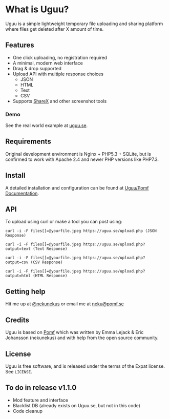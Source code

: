 # What is Uguu?

Uguu is a simple lightweight temporary file uploading and sharing platform where files get deleted after X amount of time.

## Features

- One click uploading, no registration required
- A minimal, modern web interface
- Drag & drop supported
- Upload API with multiple response choices
  - JSON
  - HTML
  - Text
  - CSV
- Supports [ShareX](https://getsharex.com/) and other screenshot tools

### Demo

See the real world example at [uguu.se](https://uguu.se).

## Requirements

Original development environment is Nginx + PHP5.3 + SQLite, but is confirmed to
work with Apache 2.4 and newer PHP versions like PHP7.3.

## Install

A detailed installation and configuration can be found at [Uguu/Pomf Documentation](https://blog.yeet.nu/blog/uguu-docs).

## API
To upload using curl or make a tool you can post using: 
```
curl -i -F files[]=@yourfile.jpeg https://uguu.se/upload.php (JSON Response)
```
```
curl -i -F files[]=@yourfile.jpeg https://uguu.se/upload.php?output=text (Text Response)
```
```
curl -i -F files[]=@yourfile.jpeg https://uguu.se/upload.php?output=csv (CSV Response)
```
```
curl -i -F files[]=@yourfile.jpeg https://uguu.se/upload.php?output=html (HTML Response)
```

## Getting help

Hit me up at [@nekunekus](https://twitter.com/nekunekus) or email me at neku@pomf.se

## Credits

Uguu is based on [Pomf](http://github.com/pomf/pomf) which was written by Emma Lejack & Eric Johansson (nekunekus) and with help from the open source community.

## License

Uguu is free software, and is released under the terms of the Expat license. See
`LICENSE`.

## To do in release v1.1.0
* Mod feature and interface
* Blacklist DB (already exists on Uguu.se, but not in this code)
* Code cleanup
